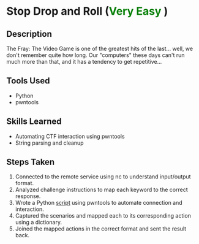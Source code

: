 # Stop Drop and Roll  (<font color=green>Very Easy </font>)


## Description
The Fray: The Video Game is one of the greatest hits of the last... well, we don't remember quite how long. Our "computers" these days can't run much more than that, and it has a tendency to get repetitive...


## Tools Used

- Python
- pwntools

## Skills Learned

- Automating CTF interaction using pwntools
- String parsing and cleanup

## Steps Taken
1. Connected to the remote service using nc to understand input/output format.
2. Analyzed challenge instructions to map each keyword to the correct response.
3. Wrote a Python [script](script.py) using pwntools to automate connection and interaction.
4. Captured the scenarios and mapped each to its corresponding action using a dictionary.
5. Joined the mapped actions in the correct format and sent the result back.